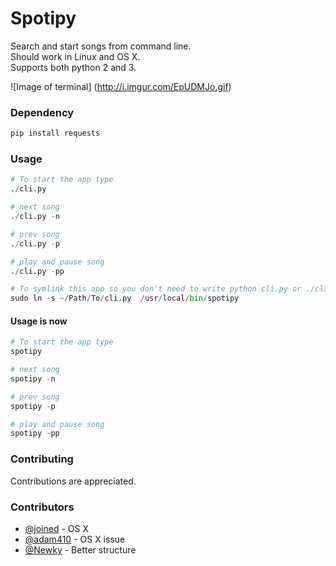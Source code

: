 Spotipy
=============

Search and start songs from command line.<br>
Should work in Linux and OS X.<br>
Supports both python 2 and 3. <br>

![Image of terminal]
(http://i.imgur.com/EpUDMJo.gif)

### Dependency
```bash
pip install requests
```

### Usage
```python
# To start the app type
./cli.py

# next song
./cli.py -n

# prev song
./cli.py -p

# play and pause song
./cli.py -pp
```

```python
# To symlink this app so you don't need to write python cli.py or ./cli.py do this:
sudo ln -s ~/Path/To/cli.py  /usr/local/bin/spotipy
```

#### Usage is now
```python
# To start the app type
spotipy

# next song
spotipy -n

# prev song
spotipy -p

# play and pause song
spotipy -pp

```

### Contributing
Contributions are appreciated.

### Contributors
- [@joined](https://github.com/joined/) - OS X
- [@adam410](https://github.com/adam410/) - OS X issue
- [@Newky](https://github.com/Newky) - Better structure

